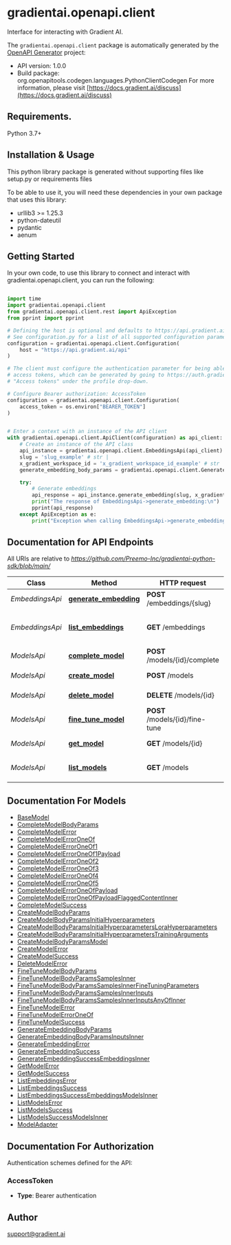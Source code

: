 # gradientai.openapi.client
Interface for interacting with Gradient AI.

The `gradientai.openapi.client` package is automatically generated by the [OpenAPI Generator](https://openapi-generator.tech) project:

- API version: 1.0.0
- Build package: org.openapitools.codegen.languages.PythonClientCodegen
For more information, please visit [https://docs.gradient.ai/discuss](https://docs.gradient.ai/discuss)

## Requirements.

Python 3.7+

## Installation & Usage

This python library package is generated without supporting files like setup.py or requirements files

To be able to use it, you will need these dependencies in your own package that uses this library:

* urllib3 >= 1.25.3
* python-dateutil
* pydantic
* aenum

## Getting Started

In your own code, to use this library to connect and interact with gradientai.openapi.client,
you can run the following:

```python

import time
import gradientai.openapi.client
from gradientai.openapi.client.rest import ApiException
from pprint import pprint

# Defining the host is optional and defaults to https://api.gradient.ai/api
# See configuration.py for a list of all supported configuration parameters.
configuration = gradientai.openapi.client.Configuration(
    host = "https://api.gradient.ai/api"
)

# The client must configure the authentication parameter for being able to make the call. Gradient uses
# access tokens, which can be generated by going to https://auth.gradient.ai/select-workspace and selecting
# "Access tokens" under the profile drop-down.

# Configure Bearer authorization: AccessToken
configuration = gradientai.openapi.client.Configuration(
    access_token = os.environ["BEARER_TOKEN"]
)


# Enter a context with an instance of the API client
with gradientai.openapi.client.ApiClient(configuration) as api_client:
    # Create an instance of the API class
    api_instance = gradientai.openapi.client.EmbeddingsApi(api_client)
    slug = 'slug_example' # str | 
    x_gradient_workspace_id = 'x_gradient_workspace_id_example' # str | 
    generate_embedding_body_params = gradientai.openapi.client.GenerateEmbeddingBodyParams() # GenerateEmbeddingBodyParams | 

    try:
        # Generate embeddings
        api_response = api_instance.generate_embedding(slug, x_gradient_workspace_id, generate_embedding_body_params)
        print("The response of EmbeddingsApi->generate_embedding:\n")
        pprint(api_response)
    except ApiException as e:
        print("Exception when calling EmbeddingsApi->generate_embedding: %s\n" % e)

```

## Documentation for API Endpoints

All URIs are relative to *https://github.com/Preemo-Inc/gradientai-python-sdk/blob/main/*

Class | Method | HTTP request | Description
------------ | ------------- | ------------- | -------------
*EmbeddingsApi* | [**generate_embedding**](https://github.com/Preemo-Inc/gradientai-python-sdk/blob/main/gradientai/openapi/client/docs/EmbeddingsApi.md#generate_embedding) | **POST** /embeddings/{slug} | Generate embeddings
*EmbeddingsApi* | [**list_embeddings**](https://github.com/Preemo-Inc/gradientai-python-sdk/blob/main/gradientai/openapi/client/docs/EmbeddingsApi.md#list_embeddings) | **GET** /embeddings | List available embeddings models
*ModelsApi* | [**complete_model**](https://github.com/Preemo-Inc/gradientai-python-sdk/blob/main/gradientai/openapi/client/docs/ModelsApi.md#complete_model) | **POST** /models/{id}/complete | Complete model
*ModelsApi* | [**create_model**](https://github.com/Preemo-Inc/gradientai-python-sdk/blob/main/gradientai/openapi/client/docs/ModelsApi.md#create_model) | **POST** /models | Create model
*ModelsApi* | [**delete_model**](https://github.com/Preemo-Inc/gradientai-python-sdk/blob/main/gradientai/openapi/client/docs/ModelsApi.md#delete_model) | **DELETE** /models/{id} | Delete model.
*ModelsApi* | [**fine_tune_model**](https://github.com/Preemo-Inc/gradientai-python-sdk/blob/main/gradientai/openapi/client/docs/ModelsApi.md#fine_tune_model) | **POST** /models/{id}/fine-tune | Fine-tune model
*ModelsApi* | [**get_model**](https://github.com/Preemo-Inc/gradientai-python-sdk/blob/main/gradientai/openapi/client/docs/ModelsApi.md#get_model) | **GET** /models/{id} | Describe model
*ModelsApi* | [**list_models**](https://github.com/Preemo-Inc/gradientai-python-sdk/blob/main/gradientai/openapi/client/docs/ModelsApi.md#list_models) | **GET** /models | List available models


## Documentation For Models

 - [BaseModel](https://github.com/Preemo-Inc/gradientai-python-sdk/blob/main/gradientai/openapi/client/docs/BaseModel.md)
 - [CompleteModelBodyParams](https://github.com/Preemo-Inc/gradientai-python-sdk/blob/main/gradientai/openapi/client/docs/CompleteModelBodyParams.md)
 - [CompleteModelError](https://github.com/Preemo-Inc/gradientai-python-sdk/blob/main/gradientai/openapi/client/docs/CompleteModelError.md)
 - [CompleteModelErrorOneOf](https://github.com/Preemo-Inc/gradientai-python-sdk/blob/main/gradientai/openapi/client/docs/CompleteModelErrorOneOf.md)
 - [CompleteModelErrorOneOf1](https://github.com/Preemo-Inc/gradientai-python-sdk/blob/main/gradientai/openapi/client/docs/CompleteModelErrorOneOf1.md)
 - [CompleteModelErrorOneOf1Payload](https://github.com/Preemo-Inc/gradientai-python-sdk/blob/main/gradientai/openapi/client/docs/CompleteModelErrorOneOf1Payload.md)
 - [CompleteModelErrorOneOf2](https://github.com/Preemo-Inc/gradientai-python-sdk/blob/main/gradientai/openapi/client/docs/CompleteModelErrorOneOf2.md)
 - [CompleteModelErrorOneOf3](https://github.com/Preemo-Inc/gradientai-python-sdk/blob/main/gradientai/openapi/client/docs/CompleteModelErrorOneOf3.md)
 - [CompleteModelErrorOneOf4](https://github.com/Preemo-Inc/gradientai-python-sdk/blob/main/gradientai/openapi/client/docs/CompleteModelErrorOneOf4.md)
 - [CompleteModelErrorOneOf5](https://github.com/Preemo-Inc/gradientai-python-sdk/blob/main/gradientai/openapi/client/docs/CompleteModelErrorOneOf5.md)
 - [CompleteModelErrorOneOfPayload](https://github.com/Preemo-Inc/gradientai-python-sdk/blob/main/gradientai/openapi/client/docs/CompleteModelErrorOneOfPayload.md)
 - [CompleteModelErrorOneOfPayloadFlaggedContentInner](https://github.com/Preemo-Inc/gradientai-python-sdk/blob/main/gradientai/openapi/client/docs/CompleteModelErrorOneOfPayloadFlaggedContentInner.md)
 - [CompleteModelSuccess](https://github.com/Preemo-Inc/gradientai-python-sdk/blob/main/gradientai/openapi/client/docs/CompleteModelSuccess.md)
 - [CreateModelBodyParams](https://github.com/Preemo-Inc/gradientai-python-sdk/blob/main/gradientai/openapi/client/docs/CreateModelBodyParams.md)
 - [CreateModelBodyParamsInitialHyperparameters](https://github.com/Preemo-Inc/gradientai-python-sdk/blob/main/gradientai/openapi/client/docs/CreateModelBodyParamsInitialHyperparameters.md)
 - [CreateModelBodyParamsInitialHyperparametersLoraHyperparameters](https://github.com/Preemo-Inc/gradientai-python-sdk/blob/main/gradientai/openapi/client/docs/CreateModelBodyParamsInitialHyperparametersLoraHyperparameters.md)
 - [CreateModelBodyParamsInitialHyperparametersTrainingArguments](https://github.com/Preemo-Inc/gradientai-python-sdk/blob/main/gradientai/openapi/client/docs/CreateModelBodyParamsInitialHyperparametersTrainingArguments.md)
 - [CreateModelBodyParamsModel](https://github.com/Preemo-Inc/gradientai-python-sdk/blob/main/gradientai/openapi/client/docs/CreateModelBodyParamsModel.md)
 - [CreateModelError](https://github.com/Preemo-Inc/gradientai-python-sdk/blob/main/gradientai/openapi/client/docs/CreateModelError.md)
 - [CreateModelSuccess](https://github.com/Preemo-Inc/gradientai-python-sdk/blob/main/gradientai/openapi/client/docs/CreateModelSuccess.md)
 - [DeleteModelError](https://github.com/Preemo-Inc/gradientai-python-sdk/blob/main/gradientai/openapi/client/docs/DeleteModelError.md)
 - [FineTuneModelBodyParams](https://github.com/Preemo-Inc/gradientai-python-sdk/blob/main/gradientai/openapi/client/docs/FineTuneModelBodyParams.md)
 - [FineTuneModelBodyParamsSamplesInner](https://github.com/Preemo-Inc/gradientai-python-sdk/blob/main/gradientai/openapi/client/docs/FineTuneModelBodyParamsSamplesInner.md)
 - [FineTuneModelBodyParamsSamplesInnerFineTuningParameters](https://github.com/Preemo-Inc/gradientai-python-sdk/blob/main/gradientai/openapi/client/docs/FineTuneModelBodyParamsSamplesInnerFineTuningParameters.md)
 - [FineTuneModelBodyParamsSamplesInnerInputs](https://github.com/Preemo-Inc/gradientai-python-sdk/blob/main/gradientai/openapi/client/docs/FineTuneModelBodyParamsSamplesInnerInputs.md)
 - [FineTuneModelBodyParamsSamplesInnerInputsAnyOfInner](https://github.com/Preemo-Inc/gradientai-python-sdk/blob/main/gradientai/openapi/client/docs/FineTuneModelBodyParamsSamplesInnerInputsAnyOfInner.md)
 - [FineTuneModelError](https://github.com/Preemo-Inc/gradientai-python-sdk/blob/main/gradientai/openapi/client/docs/FineTuneModelError.md)
 - [FineTuneModelErrorOneOf](https://github.com/Preemo-Inc/gradientai-python-sdk/blob/main/gradientai/openapi/client/docs/FineTuneModelErrorOneOf.md)
 - [FineTuneModelSuccess](https://github.com/Preemo-Inc/gradientai-python-sdk/blob/main/gradientai/openapi/client/docs/FineTuneModelSuccess.md)
 - [GenerateEmbeddingBodyParams](https://github.com/Preemo-Inc/gradientai-python-sdk/blob/main/gradientai/openapi/client/docs/GenerateEmbeddingBodyParams.md)
 - [GenerateEmbeddingBodyParamsInputsInner](https://github.com/Preemo-Inc/gradientai-python-sdk/blob/main/gradientai/openapi/client/docs/GenerateEmbeddingBodyParamsInputsInner.md)
 - [GenerateEmbeddingError](https://github.com/Preemo-Inc/gradientai-python-sdk/blob/main/gradientai/openapi/client/docs/GenerateEmbeddingError.md)
 - [GenerateEmbeddingSuccess](https://github.com/Preemo-Inc/gradientai-python-sdk/blob/main/gradientai/openapi/client/docs/GenerateEmbeddingSuccess.md)
 - [GenerateEmbeddingSuccessEmbeddingsInner](https://github.com/Preemo-Inc/gradientai-python-sdk/blob/main/gradientai/openapi/client/docs/GenerateEmbeddingSuccessEmbeddingsInner.md)
 - [GetModelError](https://github.com/Preemo-Inc/gradientai-python-sdk/blob/main/gradientai/openapi/client/docs/GetModelError.md)
 - [GetModelSuccess](https://github.com/Preemo-Inc/gradientai-python-sdk/blob/main/gradientai/openapi/client/docs/GetModelSuccess.md)
 - [ListEmbeddingsError](https://github.com/Preemo-Inc/gradientai-python-sdk/blob/main/gradientai/openapi/client/docs/ListEmbeddingsError.md)
 - [ListEmbeddingsSuccess](https://github.com/Preemo-Inc/gradientai-python-sdk/blob/main/gradientai/openapi/client/docs/ListEmbeddingsSuccess.md)
 - [ListEmbeddingsSuccessEmbeddingsModelsInner](https://github.com/Preemo-Inc/gradientai-python-sdk/blob/main/gradientai/openapi/client/docs/ListEmbeddingsSuccessEmbeddingsModelsInner.md)
 - [ListModelsError](https://github.com/Preemo-Inc/gradientai-python-sdk/blob/main/gradientai/openapi/client/docs/ListModelsError.md)
 - [ListModelsSuccess](https://github.com/Preemo-Inc/gradientai-python-sdk/blob/main/gradientai/openapi/client/docs/ListModelsSuccess.md)
 - [ListModelsSuccessModelsInner](https://github.com/Preemo-Inc/gradientai-python-sdk/blob/main/gradientai/openapi/client/docs/ListModelsSuccessModelsInner.md)
 - [ModelAdapter](https://github.com/Preemo-Inc/gradientai-python-sdk/blob/main/gradientai/openapi/client/docs/ModelAdapter.md)


<a id="documentation-for-authorization"></a>
## Documentation For Authorization


Authentication schemes defined for the API:
<a id="AccessToken"></a>
### AccessToken

- **Type**: Bearer authentication


## Author

support@gradient.ai


